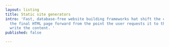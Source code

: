 ```yaml
---
layout: listing
title: Static site generators
intro: 'Fast, database-free website building frameworks hat shift the creation of
  the final HTML page forward from the point the user requests it to the point you
  write the content. '
published: false

---
```


